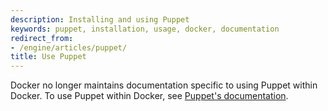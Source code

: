 ```yaml
---
description: Installing and using Puppet
keywords: puppet, installation, usage, docker, documentation
redirect_from:
- /engine/articles/puppet/
title: Use Puppet
---
```


Docker no longer maintains documentation specific to using Puppet within
Docker. To use Puppet within Docker, see
[Puppet's documentation](https://puppet.com/blog/puppet-docker-running-puppet-container-centric-infrastructure).
